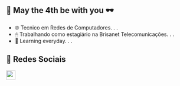 ## &#128313; May the 4th be with you &#128374; 
* &#127760; Tecnico em Redes de Computadores. . . 
* &#128433; Trabalhando como estagiário na Brisanet Telecomunicações. . . 
* 🔭 Learning everyday. . . 
 ## &#128313; Redes Sociais
[<img align="left" alt="social | Instagram" width="25px" src="https://cdn.jsdelivr.net/npm/simple-icons@3.13.0/icons/instagram.svg"/>][instagram]
 
 
 [instagram]: https://www.instagram.com/luccapdro
 
 


